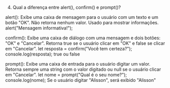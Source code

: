 4. Qual a diferença entre alert(), confirm() e prompt()?

alert(): Exibe uma caixa de mensagem para o usuário com um texto e um botão "OK". Não retorna nenhum valor. Usado para mostrar informações.
alert("Mensagem informativa!");

confirm(): Exibe uma caixa de diálogo com uma mensagem e dois botões: "OK" e "Cancelar". Retorna true se o usuário clicar em "OK" e false se clicar em "Cancelar".
let resposta = confirm("Você tem certeza?");
console.log(resposta); true ou false

prompt(): Exibe uma caixa de entrada para o usuário digitar um valor. Retorna sempre uma string com o valor digitado ou null se o usuário clicar em "Cancelar".
let nome = prompt("Qual é o seu nome?");
console.log(nome); Se o usuário digitar "Alisson", será exibido "Alisson"